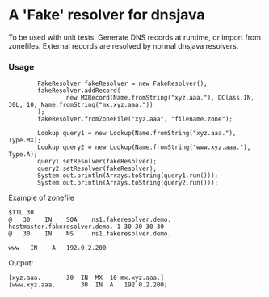 # A 'Fake' resolver for dnsjava

To be used with unit tests. Generate DNS records at runtime, or import from zonefiles. External records are resolved by
normal dnsjava resolvers.

### Usage

```
        FakeResolver fakeResolver = new FakeResolver();
        fakeResolver.addRecord(
                new MXRecord(Name.fromString("xyz.aaa."), DClass.IN, 30L, 10, Name.fromString("mx.xyz.aaa."))
        );
        fakeResolver.fromZoneFile("xyz.aaa", "filename.zone");

        Lookup query1 = new Lookup(Name.fromString("xyz.aaa."), Type.MX);
        Lookup query2 = new Lookup(Name.fromString("www.xyz.aaa."), Type.A);
        query1.setResolver(fakeResolver);
        query2.setResolver(fakeResolver);
        System.out.println(Arrays.toString(query1.run()));
        System.out.println(Arrays.toString(query2.run()));
```

Example of zonefile

```
$TTL 30
@   30    IN    SOA    ns1.fakeresolver.demo. hostmaster.fakeresolver.demo. 1 30 30 30 30
@   30    IN    NS     ns1.fakeresolver.demo.

www   IN    A   192.0.2.200
```

Output:

```
[xyz.aaa.		30	IN	MX	10 mx.xyz.aaa.]
[www.xyz.aaa.		30	IN	A	192.0.2.200]
```